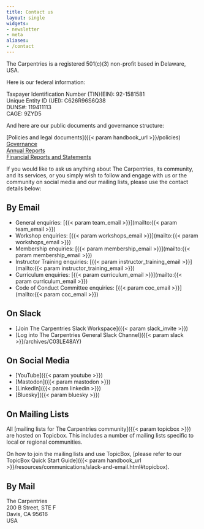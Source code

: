 ```yaml
---
title: Contact us
layout: single
widgets:
- newsletter
- meta
aliases:
- /contact
---
```


The Carpentries is a registered 501(c)(3) non-profit based in Delaware, USA.

Here is our federal information:

Taxpayer Identification Number (TIN)(EIN): 92-1581581  
Unique Entity ID (UEI): C626R96S6Q38  
DUNS#: 119411113  
CAGE: 9ZYD5  

And here are our public documents and governance structure:

[Policies and legal documents]({{< param handbook_url >}}/policies)  
[Governance](/about-us/governance/)  
[Annual Reports](/about-us/impact/#annual-reports)  
[Financial Reports and Statements](/about-us/financials/)  

If you would like to ask us anything about The Carpentries, its community, and its services, or you simply wish to follow and engage with us or the community on social media and our mailing lists, please use the contact details below:

## By Email 

* General enquiries: [{{< param team_email >}}](mailto:{{< param team_email >}})
* Workshop enquiries: [{{< param workshops_email >}}](mailto:{{< param workshops_email >}})
* Membership enquiries: [{{< param membership_email >}}](mailto:{{< param membership_email >}})
* Instructor Training enquiries: [{{< param instructor_training_email >}}](mailto:{{< param instructor_training_email >}})
* Curriculum enquiries: [{{< param curriculum_email >}}](mailto:{{< param curriculum_email >}})
* Code of Conduct Committee enquiries: [{{< param coc_email >}}](mailto:{{< param coc_email >}})

## On Slack

* [Join The Carpentries Slack Workspace]({{< param slack_invite >}}) 
* [Log into The Carpentries General Slack Channel]({{< param slack >}}/archives/C03LE48AY)

## On Social Media

* [YouTube]({{< param youtube >}})
* [Mastodon]({{< param mastodon >}})
* [LinkedIn]({{< param linkedin >}})
* [Bluesky]({{< param bluesky >}})

## On Mailing Lists 

All [mailing lists for The Carpentries community]({{< param topicbox >}}) are hosted on Topicbox. This includes a number of mailing lists specific to local or regional communities.

On how to join the mailing lists and use TopicBox, [please refer to our TopicBox Quick Start Guide]({{< param handbook_url >}}/resources/communications/slack-and-email.html#topicbox).


## By Mail

The Carpentries\
200 B Street, STE F\
Davis, CA 95616\
USA
